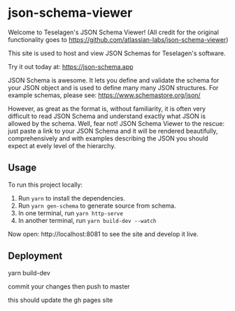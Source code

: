 # json-schema-viewer
Welcome to Teselagen's JSON Schema Viewer! (All credit for the original functionality goes to https://github.com/atlassian-labs/json-schema-viewer)

This site is used to host and view JSON Schemas for Teselagen's software.

Try it out today at: https://json-schema.app


JSON Schema is awesome. It lets you define and validate the schema for your JSON object and is used to define many many JSON structures. 
For example schemas, please see: https://www.schemastore.org/json/ 

However, as great as the format is, without familiarity, it is often very difficult to read JSON Schema and understand exactly what JSON 
is allowed by the schema. Well, fear not! JSON Schema Viewer to the rescue: just paste a link to your JSON Schema and it will be 
rendered beautifully, comprehensively and with examples describing the JSON you should expect at evely level of the hierarchy.

## Usage

To run this project locally:

1. Run `yarn` to install the dependencies.
1. Run `yarn gen-schema` to generate source from schema.
1. In one terminal, run `yarn http-serve`
1. In another terminal, run `yarn build-dev --watch`

Now open: http://localhost:8081 to see the site and develop it live.

## Deployment

yarn build-dev

commit your changes
then push to master 

this should update the gh pages site
